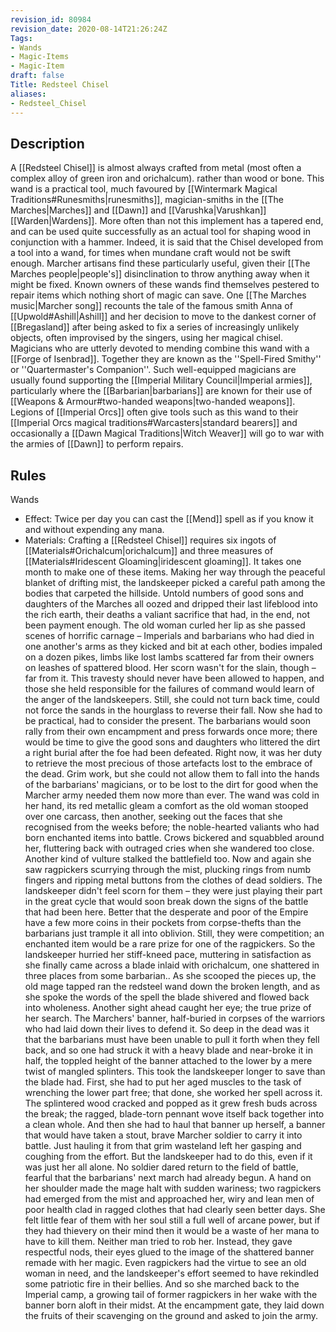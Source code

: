 ```yaml
---
revision_id: 80984
revision_date: 2020-08-14T21:26:24Z
Tags:
- Wands
- Magic-Items
- Magic-Item
draft: false
Title: Redsteel Chisel
aliases:
- Redsteel_Chisel
---
```

## Description
A [[Redsteel Chisel]] is almost always crafted from metal (most often a complex alloy of green iron and orichalcum). rather than wood or bone. This wand is a practical tool, much favoured by [[Wintermark Magical Traditions#Runesmiths|runesmiths]], magician-smiths in the [[The Marches|Marches]] and [[Dawn]] and [[Varushka|Varushkan]] [[Warden|Wardens]]. More often than not this implement has a tapered end, and can be used quite successfully as an actual tool for shaping wood in conjunction with a hammer. Indeed, it is said that the Chisel developed from a tool into a wand, for times when mundane craft would not be swift enough.
Marcher artisans find these particularly useful, given their [[The Marches people|people's]] disinclination to throw anything away when it might be fixed. Known owners of these wands find themselves pestered to repair items which nothing short of magic can save. One [[The Marches music|Marcher song]] recounts the tale of the famous smith Anna of [[Upwold#Ashill|Ashill]] and her decision to move to the dankest corner of [[Bregasland]] after being asked to fix a series of increasingly unlikely objects, often improvised by the singers, using her magical chisel.
Magicians who are utterly devoted to mending combine this wand with a [[Forge of Isenbrad]]. Together they are known as the ''Spell-Fired Smithy'' or ''Quartermaster's Companion''. Such well-equipped magicians are usually found supporting the [[Imperial Military Council|Imperial armies]], particularly where the [[Barbarian|barbarians]] are known for their use of [[Weapons & Armour#two-handed weapons|two-handed weapons]]. Legions of [[Imperial Orcs]] often give tools such as this wand to their [[Imperial Orcs magical traditions#Warcasters|standard bearers]] and occasionally a [[Dawn Magical Traditions|Witch Weaver]] will go to war with the armies of [[Dawn]] to perform repairs.
## Rules
Wands
* Effect: Twice per day you can cast the [[Mend]] spell as if you know it and without expending any mana.
* Materials: Crafting a [[Redsteel Chisel]] requires six ingots of [[Materials#Orichalcum|orichalcum]] and three measures of [[Materials#Iridescent Gloaming|iridescent gloaming]]. It takes one month to make one of these items.
Making her way through the peaceful blanket of drifting mist, the landskeeper picked a careful path among the bodies that carpeted the hillside. Untold numbers of good sons and daughters of the Marches all oozed and dripped their last lifeblood into the rich earth, their deaths a valiant sacrifice that had, in the end, not been payment enough.
The old woman curled her lip as she passed scenes of horrific carnage – Imperials and barbarians who had died in one another's arms as they kicked and bit at each other, bodies impaled on a dozen pikes, limbs like lost lambs scattered far from their owners on leashes of spattered blood. Her scorn wasn't for the slain, though – far from it.
This travesty should never have been allowed to happen, and those she held responsible for the failures of command would learn of the anger of the landskeepers.
Still, she could not turn back time, could not force the sands in the hourglass to reverse their fall. Now she had to be practical, had to consider the present. The barbarians would soon rally from their own encampment and press forwards once more; there would be time to give the good sons and daughters who littered the dirt a right burial after the foe had been defeated.
Right now, it was her duty to retrieve the most precious of those artefacts lost to the embrace of the dead. Grim work, but she could not allow them to fall into the hands of the barbarians' magicians, or to be lost to the dirt for good when the Marcher army needed them now more than ever.
The wand was cold in her hand, its red metallic gleam a comfort as the old woman stooped over one carcass, then another, seeking out the faces that she recognised from the weeks before; the noble-hearted valiants who had born enchanted items into battle. Crows bickered and squabbled around her, fluttering back with outraged cries when she wandered too close.
Another kind of vulture stalked the battlefield too. Now and again she saw ragpickers scurrying through the mist, plucking rings from numb fingers and ripping metal buttons from the clothes of dead soldiers. The landskeeper didn't feel scorn for them – they were just playing their part in the great cycle that would soon break down the signs of the battle that had been here. Better that the desperate and poor of the Empire have a few more coins in their pockets from corpse-thefts than the barbarians just trample it all into oblivion.
Still, they were competition; an enchanted item would be a rare prize for one of the ragpickers. So the landskeeper hurried her stiff-kneed pace, muttering in satisfaction as she finally came across a blade inlaid with orichalcum, one shattered in three places from some barbarian..
As she scooped the pieces up, the old mage tapped ran the redsteel wand down the broken length, and as she spoke the words of the spell the blade shivered and flowed back into wholeness.
Another sight ahead caught her eye; the true prize of her search. The Marchers' banner, half-buried in corpses of the warriors who had laid down their lives to defend it. So deep in the dead was it that the barbarians must have been unable to pull it forth when they fell back, and so one had struck it with a heavy blade and near-broke it in half, the toppled height of the banner attached to the lower by a mere twist of mangled splinters.
This took the landskeeper longer to save than the blade had. First, she had to put her aged muscles to the task of wrenching the lower part free; that done, she worked her spell across it. The splintered wood cracked and popped as it grew fresh buds across the break; the ragged, blade-torn pennant wove itself back together into a clean whole. And then she had to haul that banner up herself, a banner that would have taken a stout, brave Marcher soldier to carry it into battle.
Just hauling it from that grim wasteland left her gasping and coughing from the effort.
But the landskeeper had to do this, even if it was just her all alone. No soldier dared return to the field of battle, fearful that the barbarians' next march had already begun.
A hand on her shoulder made the mage halt with sudden wariness; two ragpickers had emerged from the mist and approached her, wiry and lean men of poor health clad in ragged clothes that had clearly seen better days. She felt little fear of them with her soul still a full well of arcane power, but if they had thievery on their mind then it would be a waste of her mana to have to kill them.
Neither man tried to rob her. Instead, they gave respectful nods, their eyes glued to the image of the shattered banner remade with her magic. Even ragpickers had the virtue to see an old woman in need, and the landskeeper's effort seemed to have rekindled some patriotic fire in their bellies.
And so she marched back to the Imperial camp, a growing tail of former ragpickers in her wake with the banner born aloft in their midst.
At the encampment gate, they laid down the fruits of their scavenging on the ground and asked to join the army.